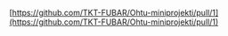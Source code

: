 [https://github.com/TKT-FUBAR/Ohtu-miniprojekti/pull/1](https://github.com/TKT-FUBAR/Ohtu-miniprojekti/pull/1)
